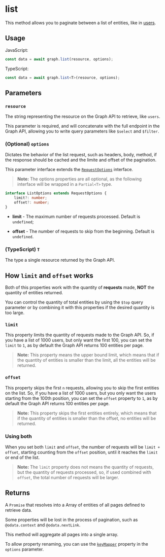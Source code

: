 # list

This method allows you to paginate between a list of entities, like in [users](https://docs.microsoft.com/en-us/graph/api/user-list).

## Usage

JavaScript:

```javascript
const data = await graph.list(resource, options);
```

TypeScript:

```typescript
const data = await graph.list<T>(resource, options);
```

## Parameters

### `resource`

The string representing the resource on the Graph API to retrieve, like `users`.

This parameter is required, and will concatenate with the full endpoint in the Graph API, allowing you to write query parameters like `$select` and `$filter`.

### (Optional) `options`

Dictates the behavior of the list request, such as headers, body, method, if the response should be cached and the limite and offset of the pagination.

This parameter interface extends the [`RequestOptions`](requestOptions.md) interface.

> **Note:** The options properties are all optional, as the following interface will be wrapped in a `Partial<T>` type.

```typescript
interface ListOptions extends RequestOptions {
    limit?: number;
    offset?: number;
}
```

-   **limit** - The maximum number of requests processed. Default is `undefined`;

-   **offset** - The number of requests to skip from the beginning. Default is `undefined`.

### (TypeScript) `T`

The type a single resource returned by the Graph API.

## How `limit` and `offset` works

Both of this properties work with the quantity of **requests** made, **NOT** the quantity of entities returned.

You can control the quantity of total entities by using the `$top` query parameter or by combining it with this properties if the desired quantity is too large.

### `limit`

This property limits the quantity of requests made to the Graph API. So, if you have a list of 1000 users, but only want the first 100, you can set the `limit` to `1`, as by default the Graph API returns 100 entities per page.

> **Note:** This property means the upper bound limit, which means that if the quantity of entities is smaller than the limit, all the entities will be returned.

### `offset`

This property skips the first `n` requests, allowing you to skip the first entities on the list. So, if you have a list of 1000 users, but you only want the users starting from the 100th position, you can set the `offset` property to `1`, as by default the Graph API returns 100 entities per page.

> **Note:** This property skips the first entities entirely, which means that if the quantity of entities is smaller than the offset, no entities will be returned.

### Using both

When you set both `limit` and `offset`, the number of requests will be `limit + offset`, starting counting from the `offset` position, until it reaches the `limit` or end of the list.

> **Note:** The `limit` property does not means the quantity of requests, but the quantity of requests processed, so, if used combined with `offset`, the total number of requests will be larger.

## Returns

A `Promise` that resolves into a Array of entities of all pages defined to retrieve data.

Some properties will be lost in the process of pagination, such as `@odata.context` and `@odata.nextLink`.

This method will aggregate all pages into a single array.

To allow property renaming, you can use the [`keyMapper`](keyMapper.md) property in the `options` parameter.

